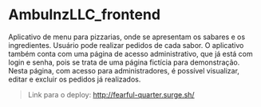 # AmbulnzLLC_frontend

Aplicativo de menu para pizzarias, onde se apresentam os sabares e os ingredientes. Usuário pode realizar pedidos de cada sabor. O aplicativo também conta com uma página de acesso administrativo, que já está com login e senha, pois se trata de uma página fictícia para demonstração. Nesta página, com acesso para administradores, é possível visualizar, editar e excluir os pedidos já realizados.


>Link para o deploy: http://fearful-quarter.surge.sh/